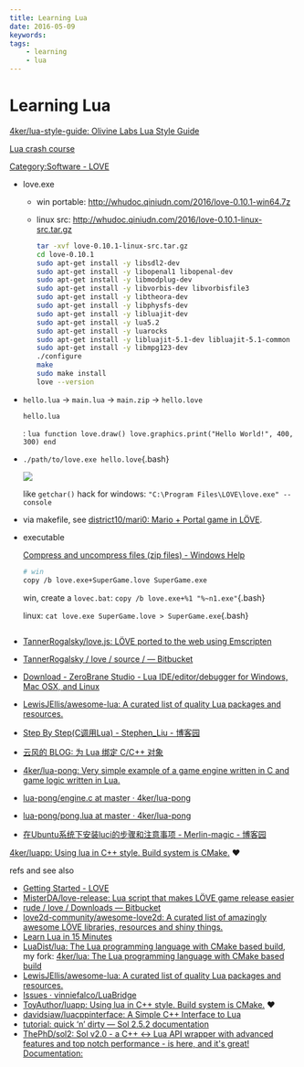```yaml
---
title: Learning Lua
date: 2016-05-09
keywords:
tags:
    - learning
    - lua
---
```


Learning Lua
============

[4ker/lua-style-guide: Olivine Labs Lua Style Guide](https://github.com/4ker/lua-style-guide)

[Lua crash course](http://www.coppeliarobotics.com/helpFiles/en/luaCrashCourse.htm)

[Category:Software - LOVE](https://love2d.org/wiki/Category:Software)

-   love.exe

    +   win portable: <http://whudoc.qiniudn.com/2016/love-0.10.1-win64.7z>

    +   linux src: <http://whudoc.qiniudn.com/2016/love-0.10.1-linux-src.tar.gz>

        ```bash
        tar -xvf love-0.10.1-linux-src.tar.gz
        cd love-0.10.1
        sudo apt-get install -y libsdl2-dev
        sudo apt-get install -y libopenal1 libopenal-dev
        sudo apt-get install -y libmodplug-dev
        sudo apt-get install -y libvorbis-dev libvorbisfile3
        sudo apt-get install -y libtheora-dev
        sudo apt-get install -y libphysfs-dev
        sudo apt-get install -y libluajit-dev
        sudo apt-get install -y lua5.2
        sudo apt-get install -y luarocks
        sudo apt-get install -y libluajit-5.1-dev libluajit-5.1-common
        sudo apt-get install -y libmpg123-dev
        ./configure
        make
        sudo make install
        love --version
        ```

-   `hello.lua` -> `main.lua` -> `main.zip` -> `hello.love`

    `hello.lua`

    :   ```lua
        function love.draw()
            love.graphics.print("Hello World!", 400, 300)
        end
        ```

-   `./path/to/love.exe hello.love`{.bash}

    ![](http://whudoc.qiniudn.com/2016/love-hello.png)

    like `getchar()` hack for windows: `"C:\Program Files\LOVE\love.exe" --console`

-   via makefile, see [district10/mari0: Mario + Portal game in LÖVE](https://github.com/district10/mari0).

-   executable

    [Compress and uncompress files (zip files) - Windows Help](http://windows.microsoft.com/en-hk/windows/compress-uncompress-files-zip-files#1TC=windows-7)

    ```bash
    # win
    copy /b love.exe+SuperGame.love SuperGame.exe
    ```

    win, create a `lovec.bat`: `copy /b love.exe+%1 "%~n1.exe"`{.bash}

    linux: `cat love.exe SuperGame.love > SuperGame.exe`{.bash}
    ```

- [TannerRogalsky/love.js: LÖVE ported to the web using Emscripten](https://github.com/TannerRogalsky/love.js)
- [TannerRogalsky / love / source / — Bitbucket](https://bitbucket.org/TannerRogalsky/love/src)
- [Download - ZeroBrane Studio - Lua IDE/editor/debugger for Windows, Mac OSX, and Linux](https://studio.zerobrane.com/download?not-this-time)
- [LewisJEllis/awesome-lua: A curated list of quality Lua packages and resources.](https://github.com/LewisJEllis/awesome-lua)
- [Step By Step(C调用Lua) - Stephen_Liu - 博客园](http://www.cnblogs.com/stephen-liu74/archive/2012/07/20/2460634.html)
- [云风的 BLOG: 为 Lua 绑定 C/C++ 对象](http://blog.codingnow.com/2013/01/binding_c_object_for_lua.html)
- [4ker/lua-pong: Very simple example of a game engine written in C and game logic written in Lua.](https://github.com/4ker/lua-pong)
- [lua-pong/engine.c at master · 4ker/lua-pong](https://github.com/4ker/lua-pong/blob/master/engine.c)
- [lua-pong/pong.lua at master · 4ker/lua-pong](https://github.com/4ker/lua-pong/blob/master/pong.lua)
- [在Ubuntu系统下安装luci的步骤和注意事项 - Merlin-magic - 博客园](http://www.cnblogs.com/tfanalysis/articles/4108188.html)

[4ker/luapp: Using lua in C++ style. Build system is CMake.](https://github.com/4ker/luapp) &hearts;


refs and see also

-   [Getting Started - LOVE](https://love2d.org/wiki/Getting_Started)
-   [MisterDA/love-release: Lua script that makes LÖVE game release easier](https://github.com/MisterDA/love-release)
-   [rude / love / Downloads — Bitbucket](https://bitbucket.org/rude/love/downloads)
-   [love2d-community/awesome-love2d: A curated list of amazingly awesome LÖVE libraries, resources and shiny things.](https://github.com/love2d-community/awesome-love2d)
-   [Learn Lua in 15 Minutes](http://tylerneylon.com/a/learn-lua/)
-   [LuaDist/lua: The Lua programming language with CMake based build](https://github.com/LuaDist/lua), my fork: [4ker/lua: The Lua programming language with CMake based build](https://github.com/4ker/lua)
-   [LewisJEllis/awesome-lua: A curated list of quality Lua packages and resources.](https://github.com/LewisJEllis/awesome-lua)
-   [Issues · vinniefalco/LuaBridge](https://github.com/vinniefalco/LuaBridge/issues)
-   [ToyAuthor/luapp: Using lua in C++ style. Build system is CMake.](https://github.com/ToyAuthor/luapp) &hearts;
-   [davidsiaw/luacppinterface: A Simple C++ Interface to Lua](https://github.com/davidsiaw/luacppinterface)
-   [tutorial: quick ‘n’ dirty — Sol 2.5.2 documentation](http://sol2.readthedocs.io/en/latest/tutorial/all-the-things.html)
-   [ThePhD/sol2: Sol v2.0 - a C++ <-> Lua API wrapper with advanced features and top notch performance - is here, and it's great! Documentation:](https://github.com/ThePhD/sol2)
